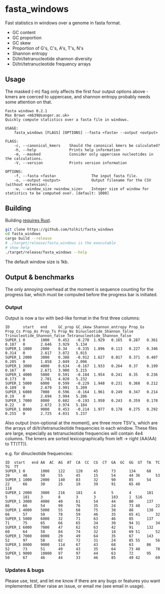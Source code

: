 # fasta_windows

Fast statistics in windows over a genome in fasta format.
- GC content
- GC proportion
- GC skew
- Proportion of G's, C's, A's, T's, N's
- Shannon entropy
- Di/tri/tetranucleotide shannon diversity
- Di/tri/tetranucleotide frequency arrays

## Usage

The masked (-m) flag only affects the first four output options above - kmers are coerced to uppercase, and shannon entropy probably needs some attention on that.

```
Fasta windows 0.2.1
Max Brown <mb39@sanger.ac.uk>
Quickly compute statistics over a fasta file in windows.

USAGE:
    fasta_windows [FLAGS] [OPTIONS] --fasta <fasta> --output <output>

FLAGS:
    -c, --canonical_kmers    Should the canonical kmers be calculated?
    -h, --help               Prints help information
    -m, --masked             Consider only uppercase nucleotides in the calculations.
    -V, --version            Prints version information

OPTIONS:
    -f, --fasta <fasta>                The input fasta file.
    -o, --output <output>              Output filename for the CSV (without extension).
    -w, --window_size <window_size>    Integer size of window for statistics to be computed over. [default: 1000]
```

## Building

Building <a href="https://www.rust-lang.org/tools/install">requires Rust</a>. 

```bash
git clone https://github.com/tolkit/fasta_windows
cd fasta_windows
cargo build --release
# ./target/release/fasta_windows is the executable
# show help
./target/release/fasta_windows --help
```

The default window size is 1kb.

## Output & benchmarks

The only annoying overhead at the moment is sequence counting for the progress bar, which must be computed before the progress bar is initiated.

### Output

Output is now a tsv with bed-like format in the first three columns:

```
ID      start   end     GC_prop GC_skew Shannon_entropy Prop_Gs Prop_Cs Prop_As Prop_Ts Prop_Ns Dinucleotide_Shannon_false      Trinucleotide_Shannon_false Tetranucleotide_Shannon_false
SUPER_1 0       1000    0.452   -0.270  1.929   0.165   0.287   0.361   0.187   0       2.646   3.929   5.134
SUPER_1 1000    2000    0.34    -0.335  1.896   0.113   0.227   0.346   0.314   0       2.617   3.872   5.015
SUPER_1 2000    3000    0.388   -0.912  1.627   0.017   0.371   0.407   0.205   0       1.858   2.049   2.096
SUPER_1 3000    4000    0.634   -0.167  1.933   0.264   0.37    0.199   0.167   0       2.671   3.980   5.215
SUPER_1 4000    5000    0.591   -0.184  1.954   0.241   0.35    0.236   0.173   0       2.701   4.020   5.232
SUPER_1 5000    6000    0.599   -0.229  1.948   0.231   0.368   0.212   0.189   0       2.679   3.991   5.209
SUPER_1 6000    7000    0.596   -0.164  1.961   0.249   0.347   0.214   0.19    0       2.694   3.994   5.206
SUPER_1 7000    8000    0.602   -0.193  1.950   0.243   0.359   0.178   0.22    0       2.672   3.974   5.184
SUPER_1 8000    9000    0.453   -0.214  1.977   0.178   0.275   0.292   0.255   0       2.725   4.031   5.237
```

Also output (non-optional at the moment), are three more TSV's, which are the arrays of di/tri/tetranucleotide frequencies in each window. These files are large, especially as tetranucleotide frequencies will contain 4e4 columns. The kmers are sorted lexicographically from left -> right (AA(AA) to TT(TT)).

e.g. for dinucleotide frequencies:

```
ID	start	end	AA	AC	AG	AT	CA	CC	CG	CT	GA	GC	GG	GT	TA	TC	TG	TT
SUPER_1 0       1000    122     120     45      73      134     68      39      46      50      55      45      15      54      44 36       53
SUPER_1 1000    2000    140     83      32      90      85      54      22      66      30      25      19      39      91      65 40       118
SUPER_1 2000    3000    216     181     4       5       4       181     5       181     3       8       3       3       183     1  516
SUPER_1 3000    4000    40      61      54      44      80      137     86      66      54      99      76      35      24      73 48       22
SUPER_1 4000    5000    55      68      75      38      88      138     66      57      58      78      59      46      35      65 41       32
SUPER_1 5000    6000    32      71      63      46      85      137     71      75      65      66      65      34      30      94 31       34
SUPER_1 6000    7000    47      62      63      42      91      132     60      64      58      84      74      32      18      69 51       52
SUPER_1 7000    8000    29      49      64      35      67      143     52      97      58      82      72      31      24      85 55       56
SUPER_1 8000    9000    114     67      43      68      63      86      52      73      51      49      43      35      64      73 40       78
SUPER_1 9000    10000   97      97      44      63      72      95      50      67      46      44      33      46      85      49 42       69
```

### Updates & bugs

Please use, test, and let me know if there are any bugs or features you want implemented. Either raise an issue, or email me (see email in usage).